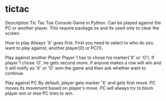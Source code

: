 # tictac
Description
Tic Tac Toe Console Game in Python. Can be played against the PC or another player.
This require package os and its used only to clear the screen.

How to play
Always 'X' goes first.
First you need to select to who do you want to play against; another player(0) or PC(1).

Play against another Player
Player 1 has to chose his marker('X' or 'O'). If player 1 chose 'O', he gets second move.
if anyone makes a row will win and it will notify as 'X' or 'O' won the game and then ask whether want to continue.

Play against PC
By default, player gets marker 'X' and gets first move. PC moves its movement based on player's move.
PC will always try to block player win or else PC tries to win.

